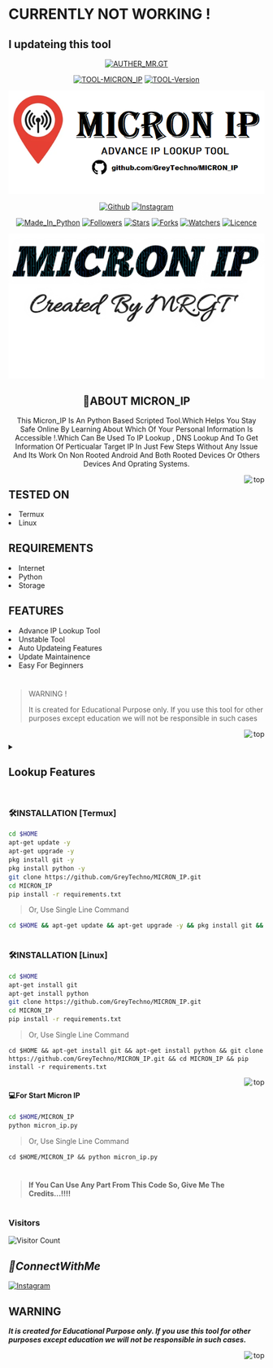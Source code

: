 # CURRENTLY NOT WORKING !
## I updateing this tool

<p align="center">
<a href="https://github.com/GreyTechno/"><img title="AUTHER_MR.GT" src="https://img.shields.io/badge/Auther-MR.GT-SCRIPT?colorA=%23ff8100&colorB=%23017e40&colorC=%23ff0000&style=for-the-badge"></a>
</p>
<p align="center">
<a href="#"><img title="TOOL-MICRON_IP" src="https://img.shields.io/badge/Tool-MICRON_IP-green.svg"></a>
<a href="#"><img title="TOOL-Version" src="https://img.shields.io/badge/Version-0.1-green.svg?style=flat-square"></a>
</p>

<p align="center">
<a href="#"><img title="MICRON_IP" src="https://github.com/GreyTechno/MICRON_IP/blob/main/Images/micron_ip.png"></a>
</p>
<p align="center">
<a href="https://github.com/GreyTechno/"><img title="Github" src="https://img.shields.io/badge/GITHUB-GreyTechno-brightgreen?style=for-the-badge&logo=github"></a>
<a href="https://www.instagram.com/grey_techno/"><img title="Instagram" src="https://img.shields.io/badge/INSTAGRAM-grey_techno-red?style=for-the-badge&logo=Instagram"></a>
</p>
<p align="center">
<a href="https://www.python.org/"><img title="Made_In_Python" src="https://img.shields.io/badge/Made%20In-Python-1f425f.svg?v=103"></a>
<a href="#"><img title="Followers" src="https://img.shields.io/github/followers/GreyTechno?color=blue&style=flat-square"></a>
<a href="#"><img title="Stars" src="https://img.shields.io/github/stars/GreyTechno/MICRON_IP?color=red&style=flat-square"></a>
<a href="#"><img title="Forks" src="https://img.shields.io/github/forks/GreyTechno/MICRON_IP?color=red&style=flat-square"></a>
<a href="#"><img title="Watchers" src="https://img.shields.io/github/watchers/GreyTechno/MICRON_IP?label=Watchers&color=blue&style=flat-square"></a>
<a href="https://github.com/GreyTechno/MICRON_IP/blob/main/LICENSE"><img title="Licence" src="https://img.shields.io/badge/License-MIT-blue.svg"></a>
</p>

<p align="center">
<a href="https://github.com/GreyTechno/"><img title="AUTHER_MR.GT" src="https://github.com/GreyTechno/MICRON_IP/blob/main/Images/20221124_222057.png"></a>
</p>

<h2 align="center">🚀ABOUT MICRON_IP</h2>
<p align="center">
This Micron_IP Is An Python Based Scripted Tool.Which Helps You Stay Safe Online By Learning About Which Of Your Personal Information Is Accessible !.Which Can Be Used To IP Lookup , DNS Lookup And To Get Information Of Perticualar Target IP In Just Few Steps Without Any Issue And Its Work On Non Rooted Android And Both Rooted Devices Or Others Devices And Oprating Systems.
</p>
<p align="right"><a href="#top"><img align="right" src="https://github.com/GreyTechno/GreyTechno/blob/main/core/892692.png" alt="top" height="40" width="40"></a></p>

#

<h2 align="left">TESTED ON</h2>
<li>
Termux
</li>
<li>
Linux
</li>

<h2 align="left">REQUIREMENTS</h2>
<li>
Internet
</li>
<li>
Python
</li>
<li>
Storage
</li>


<h2 align="left">FEATURES</h2>
<li>
Advance IP Lookup Tool
</li>
<li>
Unstable Tool
</li>
<li>
Auto Updateing Features
</li>
<li>
Update Maintainence
</li>
<li>
Easy For Beginners
</li>

#
> WARNING !
>
> It is created for Educational Purpose only. If you use this tool for other purposes except education we will not be responsible in such cases
<p align="right"><a href="#top"><img align="right" src="https://github.com/GreyTechno/GreyTechno/blob/main/core/892692.png" alt="top" height="40" width="40"></a></p>

#

<details> 
<summary><h2 align="left">Lookup Features</h2></summary> 

* Internet_Protocol
* Type
* Status
* Sucess
* Continent
* Continent_Code
* Country
* Country_Code
* Country_Code_ISO3
* Country_Code_TLD
* Flag_Image
* Flag_Emoji
* Flag_Emoji_UNI_Code
* Latitude
* Longitude
* Region_Name
* Region_Code
* City_Name
* Postal_Code
* Country_Capital
* Languages
* Country_Calling_Code
* Currency
* Currency_Name
* IN_EU
* IS_EU
* ISP
* ASN
* Time_Zone
* Time_ABBR
* Time_OFFSET
* Time_UTC
* Time_IS_DST
* Current_Time
* Borders
* Connection_Domin
* Google_Maps
* Other Details
</details>

#
### 🛠️INSTALLATION [Termux]
``` sh
cd $HOME
apt-get update -y
apt-get upgrade -y
pkg install git -y
pkg install python -y
git clone https://github.com/GreyTechno/MICRON_IP.git
cd MICRON_IP
pip install -r requirements.txt
```
> Or, Use Single Line Command
``` sh
cd $HOME && apt-get update && apt-get upgrade -y && pkg install git && pkg install python -y && git clone https://github.com/GreyTechno/MICRON_IP.git && cd $HOME/MICRON_IP && pip install -r requirements.txt
```

#
### 🛠️INSTALLATION [Linux]
``` sh
cd $HOME
apt-get install git
apt-get install python
git clone https://github.com/GreyTechno/MICRON_IP.git
cd MICRON_IP
pip install -r requirements.txt
```
> Or, Use Single Line Command
```
cd $HOME && apt-get install git && apt-get install python && git clone https://github.com/GreyTechno/MICRON_IP.git && cd MICRON_IP && pip install -r requirements.txt
```
<p align="right"><a href="#top"><img align="right" src="https://github.com/GreyTechno/GreyTechno/blob/main/core/892692.png" alt="top" height="40" width="40"></a></p>

#
#### 💻For Start Micron IP
``` sh
cd $HOME/MICRON_IP
python micron_ip.py
```
> Or, Use Single Line Command
```
cd $HOME/MICRON_IP && python micron_ip.py
```
#
> #### If You Can Use Any Part From This Code So, Give Me The Credits...!!!!
#
### Visitors

![Visitor Count](https://profile-counter.glitch.me/GreyTechno%7C%7CMICRON_IP/count.svg)

<h2><b><i>📡ConnectWithMe</i></b></h2> 
<p align="centre"><a href="https://instagram.com/grey_techno/" target="blank"><img align="centre" src="https://github.com/GreyTechno/GreyTechno/blob/main/core/20221118_213656.png" alt="Instagram" height=30% width=70%></a></p>

## WARNING
***It is created for Educational Purpose only. If you use this tool for other purposes except education we will not be responsible in such cases.***
<p align="right"><a href="#top"><img align="right" src="https://github.com/GreyTechno/GreyTechno/blob/main/core/892692.png" alt="top" height="40" width="40"></a></p>

#

